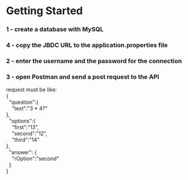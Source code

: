 # Getting Started

### 1 - create a database with MySQL
### 4 - copy the JBDC URL to the application.properties file
### 2 - enter the username and the password for the connection
### 3 - open Postman and send a post request to the API
request must be like: <br />
{ <br />
&nbsp;&nbsp;"question":{ <br />
&nbsp;&nbsp;&nbsp;&nbsp;"text":"3 * 4?" <br />
}, <br />
&nbsp;&nbsp;"options":{ <br />
&nbsp;&nbsp;&nbsp;&nbsp;"first":"13", <br />
&nbsp;&nbsp;&nbsp;&nbsp;"second":"12", <br />
&nbsp;&nbsp;&nbsp;&nbsp;"third":"14" <br />
}, <br />
&nbsp;&nbsp;"answer": { <br />
&nbsp;&nbsp;&nbsp;&nbsp;"rOption":"second" <br />
&nbsp;&nbsp;} <br />
} <br />

